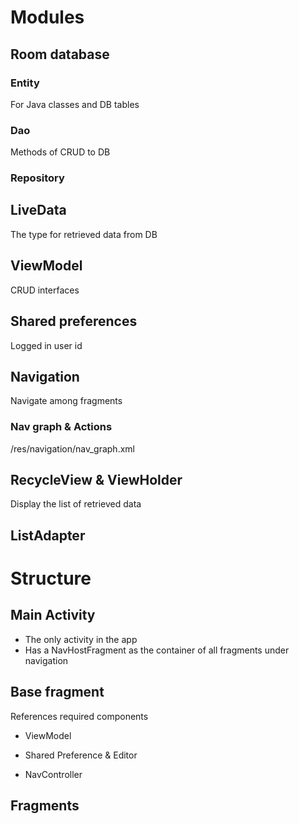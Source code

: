 # Modules

## Room database

### Entity

For Java classes and DB tables

### Dao

Methods of CRUD to DB

### Repository

## LiveData

The type for retrieved data from DB

## ViewModel

CRUD interfaces

## Shared preferences

Logged in user id

## Navigation

Navigate among fragments

### Nav graph & Actions
/res/navigation/nav_graph.xml

## RecycleView & ViewHolder

Display the list of retrieved data

## ListAdapter 




# Structure

## Main Activity

* The only activity in the app
* Has a NavHostFragment as the container of all fragments under navigation

## Base fragment

References required components

* ViewModel

* Shared Preference & Editor

* NavController

## Fragments 



